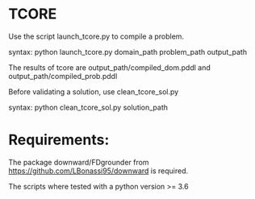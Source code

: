 # TCORE

Use the script launch_tcore.py to compile a problem.

syntax: python launch_tcore.py domain_path problem_path output_path

The results of tcore are output_path/compiled_dom.pddl and output_path/compiled_prob.pddl

Before validating a solution, use clean_tcore_sol.py

syntax: python clean_tcore_sol.py solution_path

# Requirements:
The package downward/FDgrounder from https://github.com/LBonassi95/downward is required.

The scripts where tested with a python version >= 3.6 
